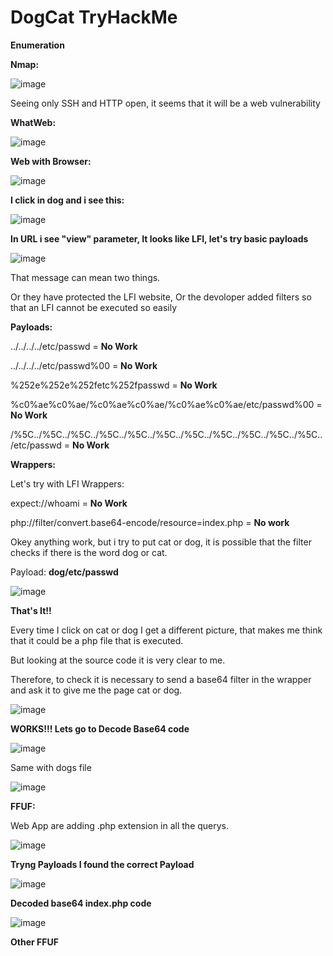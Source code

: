 # DogCat TryHackMe

**Enumeration**

**Nmap:**

![image](https://user-images.githubusercontent.com/79543461/176386293-cbf1ba92-20aa-4012-9bca-efaeb883aaba.png)

Seeing only SSH and HTTP open, it seems that it will be a web vulnerability

**WhatWeb:**

![image](https://user-images.githubusercontent.com/79543461/176386911-cc73be86-9d60-4c08-8959-e0087ee3ff47.png)

**Web with Browser:**

![image](https://user-images.githubusercontent.com/79543461/176389233-3105ec6b-e61a-4df5-bef0-8f3f5faecd19.png)

**I click in dog and i see this:**

![image](https://user-images.githubusercontent.com/79543461/176389528-0e08f17b-3915-461e-a495-691a1ccf0ec5.png)

**In URL i see "view" parameter, It looks like LFI, let's try basic payloads**

![image](https://user-images.githubusercontent.com/79543461/176389910-70dcc9e5-b0b6-423d-a29b-9a8ddcd61392.png)

That message can mean two things.

Or they have protected the LFI website, Or the devoloper added filters so that an LFI cannot be executed so easily

**Payloads:**

../../../../etc/passwd = **No Work**

../../../../etc/passwd%00 = **No Work**

%252e%252e%252fetc%252fpasswd = **No Work**

%c0%ae%c0%ae/%c0%ae%c0%ae/%c0%ae%c0%ae/etc/passwd%00 = **No Work**

/%5C../%5C../%5C../%5C../%5C../%5C../%5C../%5C../%5C../%5C../%5C../etc/passwd = **No Work**

**Wrappers:**

Let's try with LFI Wrappers:

expect://whoami = **No Work**

php://filter/convert.base64-encode/resource=index.php = **No work**

Okey anything work, but i try to put cat or dog, it is possible that the filter checks if there is the word dog or cat.

Payload: **dog/etc/passwd**

![image](https://user-images.githubusercontent.com/79543461/176392772-34d8dbd7-ab20-4949-bf3a-97a9e4aa33df.png)

**That's It!!**

Every time I click on cat or dog I get a different picture, that makes me think that it could be a php file that is executed.

But looking at the source code it is very clear to me.

Therefore, to check it is necessary to send a base64 filter in the wrapper and ask it to give me the page cat or dog.

![image](https://user-images.githubusercontent.com/79543461/176395381-0726391b-8cc3-49cd-a33c-561605793226.png)

**WORKS!!! Lets go to Decode Base64 code**

![image](https://user-images.githubusercontent.com/79543461/176395536-b72fb120-52a8-4f4d-8e30-6a11189a9d90.png)

Same with dogs file

![image](https://user-images.githubusercontent.com/79543461/176396151-bc86b5d4-77ca-42fb-90fc-6c2caf3b8ce7.png)

**FFUF:**

Web App are adding .php extension in all the querys.

![image](https://user-images.githubusercontent.com/79543461/176399811-07d12933-5306-449f-983e-19af0110bf6a.png)

**Tryng Payloads I found the correct Payload**

![image](https://user-images.githubusercontent.com/79543461/176399237-64556068-edc0-4774-94dd-b5acfdc30d49.png)

**Decoded base64 index.php code**

![image](https://user-images.githubusercontent.com/79543461/176399650-b30098b2-02ec-4371-8006-8f9c06107134.png)

**Other FFUF**

